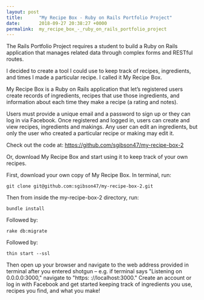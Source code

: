 ```yaml
---
layout: post
title:      "My Recipe Box - Ruby on Rails Portfolio Project"
date:       2018-09-27 20:38:27 +0000
permalink:  my_recipe_box_-_ruby_on_rails_portfolio_project
---
```



The Rails Portfolio Project requires a student to build a Ruby on Rails application that manages related data through complex forms and RESTful routes.

I decided to create a tool I could use to keep track of recipes, ingredients, and times I made a particular recipe. I called it My Recipe Box.

My Recipe Box is a Ruby on Rails application that let’s registered users create records of ingredients, recipes that use those ingredients, and information about each time they make a recipe (a rating and notes).

Users must provide a unique email and a password to sign up or they can log in via Facebook. Once registered and logged in, users can create and view recipes, ingredients and makings.  Any user can edit an ingredients, but only the user who created a particular recipe or making may edit it. 

Check out the code at: https://github.com/sgibson47/my-recipe-box-2

Or, download My Recipe Box and start using it to keep track of your own recipes.

First, download your own copy of My Recipe Box. In terminal, run:

`git clone git@github.com:sgibson47/my-recipe-box-2.git`

Then from inside the my-recipe-box-2 directory, run:

`bundle install`

Followed by:

`rake db:migrate`

Followed by:

`thin start --ssl`

Then open up your browser and navigate to the web address provided in terminal after you entered shotgun – e.g. if terminal says "Listening on 0.0.0.0:3000," navigate to "https: ://localhost:3000."  Create an account or log in with Facebook and get started keeping track of ingredients you use, recipes you find, and what you make!


